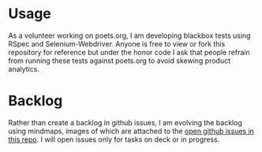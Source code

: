 Usage
=====

As a volunteer working on poets.org, I am developing blackbox tests using RSpec and Selenium-Webdriver. Anyone is free to view or fork this repository for reference but under the honor code I ask that people refrain from running these tests against poets.org to avoid skewing product analytics.

Backlog
=======
Rather than create a backlog in github issues, I am evolving the backlog using mindmaps, images of which are attached to the [open github issues in this repo](https://github.com/carolmirakove/poets-tests/issues). I will open issues only for tasks on deck or in progress.

